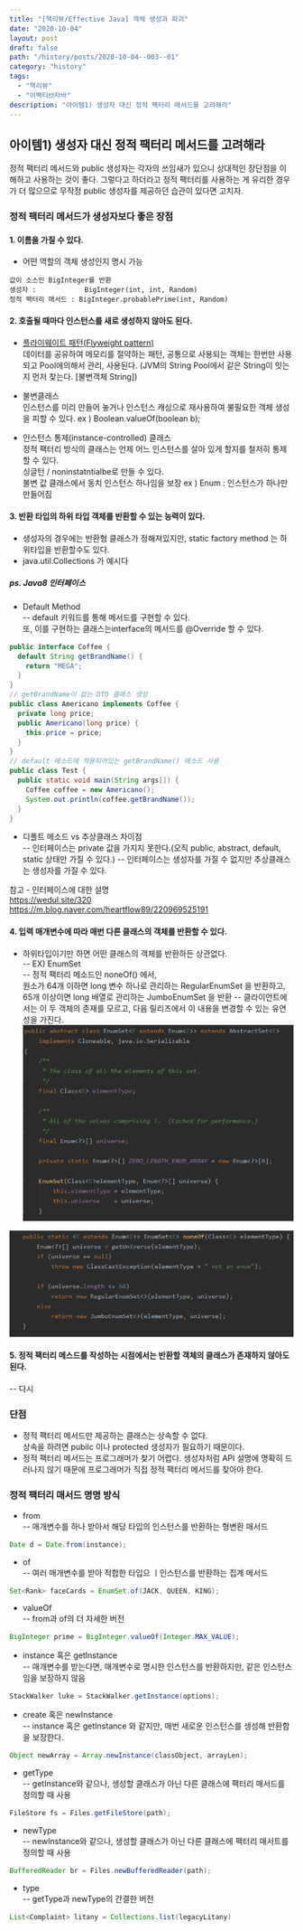 ```yaml
---
title: "[책리뷰/Effective Java] 객체 생성과 파괴"
date: "2020-10-04"
layout: post
draft: false
path: "/history/posts/2020-10-04--003--01"
category: "history"
tags:
  - "책리뷰"
  - "이펙티브자바"
description: "아이템1) 생성자 대신 정적 팩터리 메서드를 고려해라"
---
```


## 아이템1) 생성자 대신 정적 팩터리 메서드를 고려해라
정적 팩터리 메서드와 public 생성자는 각자의 쓰임새가 있으니 상대적인 장단점을 이해하고 사용하는 것이 좋다.
그렇다고 하더라고 정적 팩터리를 사용하는 게 유리한 경우가 더 많으므로 무작정 public 생성자를 제공하던 습관이 있다면 고치자.

### 정적 팩터리 메서드가 생성자보다 좋은 장점
#### 1. 이름을 가질 수 있다.
- 어떤 역할의 객체 생성인지 명시 가능
```
값이 소스인 BigInteger를 반환  
생성자 :            BigInteger(int, int, Random)
정적 팩터리 매서드 : BigInteger.probablePrime(int, Random)
```

#### 2. 호출될 때마다 인스턴스를 새로 생성하지 않아도 된다.
- [플라이웨이트 패턴(Flyweight pattern)](/history/posts/2020-10-04--004)  
  데이터를 공유하여 메모리를 절약하는 패턴, 
  공통으로 사용되는 객체는 한번만 사용되고 Pool에의해서 관리, 사용된다.
  (JVM의 String Pool에서 같은 String이 잇는지 먼저 찾는다. [불변객체 String])  
  
- 불변클래스  
  인스턴스를 미리 만들어 놓거나 인스턴스 캐싱으로 재사용하여 불필요한 객체 생성을 피할 수 있다.
  ex ) Boolean.valueOf(boolean b);
 
- 인스턴스 통제(instance-controlled) 클래스  
  정적 팩터리 방식의 클래스는 언제 어느 인스턴스를 살아 있게 할지를 철저히 통제할 수 있다.  
  싱글턴 / noninstatntialbe로 만들 수 있다.  
  불변 값 클래스에서 동치 인스턴스 하나임을 보장 ex ) Enum : 인스턴스가 하나만 만들어짐

#### 3. 반환 타입의 하위 타입 객체를 반환할 수 있는 능력이 있다.
- 생성자의 경우에는 반환형 클래스가 정해져있지만, static factory method 는 하위타입을 반환할수도 있다. 
- java.util.Collections 가 예시다

##### ps. Java8 인터페이스
- Default Method  
 -- default 키워드를 통해 메서드를 구현할 수 있다.   
    또, 이를 구현하는 클래스는interface의 메서드를 @Override 할 수 있다.
    
```java
public interface Coffee {  
  default String getBrandName() {
    return "MEGA";
  }
}
// getBrandName이 없는 DTO 클래스 생성
public class Americano implements Coffee {
  private long price;
  public Americano(long price) {
    this.price = price;
  }
}
// default 메소드에 적용되어있는 getBrandName() 메소드 사용
public class Test {    
  public static void main(String args[]) {
    Coffee coffee = new Americano();
    System.out.println(coffee.getBrandName());
  }
}
```
- 디폴트 메소드 vs 추상클래스 차이점  
 -- 인터페이스는 private 값을 가지지 못한다.(오직 public, abstract, default, static 상태만 가질 수 있다.)
 -- 인터페이스는 생성자를 가질 수 없지만 추상클래스는 생성자를 가질 수 있다.
 
참고 - 인터페이스에 대한 설명  
https://wedul.site/320   
https://m.blog.naver.com/heartflow89/220969525191


#### 4. 입력 매개변수에 따라 매번 다른 클래스의 객체를 반환할 수 있다.
- 하위타입이기만 하면 어떤 클래스의 객체를 반환하든 상관없다.  
 -- EX) EnumSet    
    -- 정적 팩터리 메소드인 noneOf() 에서,  
       원소가 64개 이하면 long 변수 하나로 관리하는 RegularEnumSet 을 반환하고,  
       65개 이상이면 long 배열로 관리하는 JumboEnumSet 을 반환
    -- 클라이언트에서는 이 두 객체의 존재를 모르고, 다음 릴리즈에서 이 내용을 변경할 수 있는 유연성을 가진다.
![](003--01-1.PNG)

![](003--01-2.PNG)

#### 5. 정적 팩터리 메스드를 작성하는 시점에서는 반환할 객체의 클래스가 존재하지 않아도 된다.
-- 다시


### 단점
- 정적 팩터리 메서드만 제공하는 클래스는 상속할 수 없다.   
  상속을 하려면 pubilc 이나 protected 생성자가 필요하기 때문이다.
- 정적 팩터리 메서드는 프로그래머가 찾기 어렵다.
  생성자처럼 API 설명에 명확히 드러나지 않기 때문에 프로그래머가 직접 정적 팩터리 메서드를 찾아야 한다.

### 정적 팩터리 매서드 명명 방식
- from  
 -- 매개변수를 하나 받아서 해당 타입의 인스턴스를 반환하는 형변환 매서드
```java
Date d = Date.from(instance);
```

- of  
 -- 여러 매개변수를 받아 적합한 타입으 ㅣ인스턴스를 반환하는 집계 메서드
```java
Set<Rank> faceCards = EnumSet.of(JACK, QUEEN, KING);
```

- valueOf  
 -- from과 of의 더 자세한 버전
```java
BigInteger prime = BigInteger.valueOf(Integer.MAX_VALUE);
```

- instance 혹은 getInstance  
 -- 매개변수를 받는다면, 매개변수로 명시한 인스턴스를 반환하지만, 같은 인스턴스임을 보장하지 않음
```java
StackWalker luke = StackWalker.getInstance(options);
```

- create 혹은 newInstance  
 -- instance 혹은 getInstance 와 같지만, 매번 새로운 인스턴스를 생성해 반환함을 보장한다.
```java
Object newArray = Array.newInstance(classObject, arrayLen);
```

- getType  
 -- getInstance와 같으나, 생성할 클래스가 아닌 다른 클래스에 팩터리 매서드를 정의할 때 사용
```java
FileStore fs = Files.getFileStore(path);
```

- newType  
 -- newInstance와 같으나, 생성할 클래스가 아닌 다른 클래스에 팩터리 매서트를 정의할 때 사용
```java
BufferedReader br = Files.newBufferedReader(path);
```

- type  
 -- getType과 newType의 간결한 버전
```java
List<Complaint> litany = Collections.list(legacyLitany)
```
